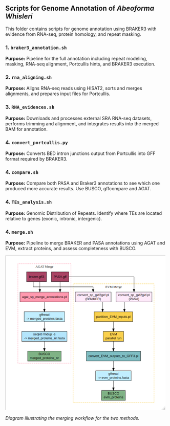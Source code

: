 ## Scripts for Genome Annotation of *Abeoforma Whisleri*

This folder contains scripts for genome annotation using BRAKER3 with evidence from RNA-seq, protein homology, and repeat masking.

### 1. `braker3_annotation.sh`
**Purpose:** Pipeline for the full annotation including repeat modeling, masking, RNA-seq alignment, Portcullis hints, and BRAKER3 execution.

### 2. `rna_aligning.sh`
**Purpose:** Aligns RNA-seq reads using HISAT2, sorts and merges alignments, and prepares input files for Portcullis.

### 3. `RNA_evidences.sh`
**Purpose:** Downloads and processes external SRA RNA-seq datasets, performs trimming and alignment, and integrates results into the merged BAM for annotation.

### 4. `convert_portcullis.py`
**Purpose:** Converts BED intron junctions output from Portcullis into GFF format required by BRAKER3.

### 4. `compare.sh`
**Purpose:** Compare both PASA and Braker3 annotations to see which one produced more accurate results. Use BUSCO, gffcompare and AGAT.

### 4. `TEs_analysis.sh`
**Purpose:** Genomic Distribution of Repeats. Identify where TEs are located relative to genes (exonic, intronic, intergenic).

### 4. `merge.sh`
**Purpose:** Pipeline to merge BRAKER and PASA annotations using AGAT and EVM, extract proteins, and assess completeness with BUSCO.

<img src="/images/merging_workflow.png" alt="braker3 Pipeline" width="500"/>

*Diagram illustrating the merging workflow for the two methods.*
